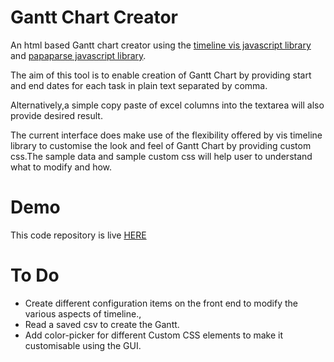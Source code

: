 # Gantt Chart Creator
An html based Gantt chart creator using the [timeline vis javascript library](http://visjs.org/docs/timeline/) and [papaparse javascript library](http://papaparse.com/).

The aim of this tool is to enable creation of Gantt Chart by providing start and end dates for each task in plain text separated by comma.

Alternatively,a simple copy paste of excel columns into the textarea will also provide desired result.

The current interface does make use of the flexibility offered by vis timeline library to customise the look and feel of Gantt Chart by providing custom css.The sample data and sample custom css will help user to understand what to modify and how.

# Demo
This code repository is live [HERE](https://pubmania.github.io/gantt_chart_creator/Gantt.html)

# To Do
* Create different configuration items on the front end to modify the various aspects of timeline.,
* Read a saved csv to create the Gantt.
* Add color-picker for different Custom CSS elements to make it customisable using the GUI.
